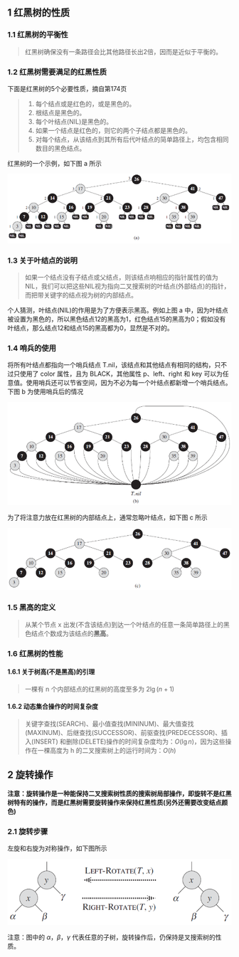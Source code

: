 ## 1 红黑树的性质

### 1.1 红黑树的平衡性

> 红黑树确保没有一条路径会比其他路径长出2倍，因而是近似于平衡的。

### 1.2 红黑树需要满足的红黑性质

下面是红黑树的5个必要性质，摘自第174页

> 1. 每个结点或是红色的，或是黑色的。
> 2. 根结点是黑色的。
> 3. 每个叶结点(NIL)是黑色的。
> 4. 如果一个结点是红色的，则它的两个子结点都是黑色的。
> 5. 对每个结点，从该结点到其所有后代叶结点的简单路径上，均包含相同数目的黑色结点。



红黑树的一个示例，如下图 a 所示

![RBTreeA](../static/image/RBTreeA.png)



### 1.3 关于叶结点的说明

> 如果一个结点没有子结点或父结点，则该结点响相应的指针属性的值为NIL，我们可以把这些NIL视为指向二叉搜索树的叶结点(外部结点)的指针，而把带关键字的结点视为树的内部结点。

个人猜测，叶结点(NIL)的作用是为了方便表示黑高。例如上图 a 中，因为叶结点被设置为黑色的，所以黑色结点12的黑高为1，红色结点15的黑高为0；假如没有叶结点，那么结点12和结点15的黑高都为0，显然是不对的。



### 1.4 哨兵的使用

将所有叶结点都指向一个哨兵结点 T.nil，该结点和其他结点有相同的结构，只不过只使用了 color 属性，且为 BLACK，其他属性 p、left、right 和 key 可以为任意值。使用哨兵还可以节省空间，因为不必为每一个叶结点都新增一个哨兵结点。下图 b 为使用哨兵后的情况

![RBTreeB](../static/image/RBTreeB.png)

为了将注意力放在红黑树的内部结点上，通常忽略叶结点，如下图 c 所示

![RBTreeC](../static/image/RBTreeC.png)





### 1.5 黑高的定义

> 从某个节点 x 出发(不含该结点)到达一个叶结点的任意一条简单路径上的黑色结点个数成为该结点的**黑高**。



### 1.6 红黑树的性能

#### 1.6.1 关于树高(不是黑高)的引理

> 一棵有 n 个内部结点的红黑树的高度至多为 $2\lg(n+1)$



#### 1.6.2 动态集合操作的时间复杂度

> 关键字查找(SEARCH)、最小值查找(MININUM)、最大值查找(MAXINUM)、后继查找(SUCCESSOR)、前驱查找(PREDECESSOR)、插入(INSERT) 和删除(DELETE)操作的时间复杂度均为：$O(\lg n)$，因为这些操作在一棵高度为 h 的二叉搜索树上的运行时间为：$O(h)$



## 2 旋转操作

**注意：旋转操作是一种能保持二叉搜索树性质的搜索树局部操作，即旋转不是红黑树特有的操作，而是红黑树需要旋转操作来保持红黑性质(另外还需要改变结点颜色)**

### 2.1 旋转步骤

左旋和右旋为对称操作，如下图所示

![RBTreeRotate](../static/image/RBTreeRotate.png)

注意：图中的 $α，β，γ$ 代表任意的子树，旋转操作后，仍保持是叉搜索树的性质。

